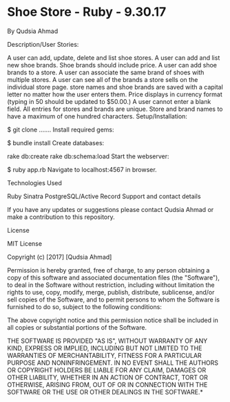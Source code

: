 # Shoe Store - Ruby - 9.30.17

By Qudsia Ahmad

Description/User Stories:

A user can add, update, delete and list shoe stores.
A user can add and list new shoe brands. Shoe brands should include price.
A user can add shoe brands to a store.
A user can associate the same brand of shoes with multiple stores.
A user can see all of the brands a store sells on the individual store page.
store names and shoe brands are saved with a capital letter no matter how the user enters them.
Price displays in currency format (typing in 50 should be updated to $50.00.)
A user cannot enter a blank field.
All entries for stores and brands are unique.
Store and brand names to have a maximum of one hundred characters.
Setup/Installation:

$ git clone .......
Install required gems:

$ bundle install
Create databases:

rake db:create
rake db:schema:load
Start the webserver:

$ ruby app.rb
Navigate to localhost:4567 in browser.

Technologies Used

Ruby
Sinatra
PostgreSQL/Active Record
Support and contact details

If you have any updates or suggestions please contact Qudsia Ahmad or make a contribution to this repository.

License

MIT License

Copyright (c) [2017] [Qudsia Ahmad]

Permission is hereby granted, free of charge, to any person obtaining a copy of this software and associated documentation files (the "Software"), to deal in the Software without restriction, including without limitation the rights to use, copy, modify, merge, publish, distribute, sublicense, and/or sell copies of the Software, and to permit persons to whom the Software is furnished to do so, subject to the following conditions:

The above copyright notice and this permission notice shall be included in all copies or substantial portions of the Software.

THE SOFTWARE IS PROVIDED "AS IS", WITHOUT WARRANTY OF ANY KIND, EXPRESS OR IMPLIED, INCLUDING BUT NOT LIMITED TO THE WARRANTIES OF MERCHANTABILITY, FITNESS FOR A PARTICULAR PURPOSE AND NONINFRINGEMENT. IN NO EVENT SHALL THE AUTHORS OR COPYRIGHT HOLDERS BE LIABLE FOR ANY CLAIM, DAMAGES OR OTHER LIABILITY, WHETHER IN AN ACTION OF CONTRACT, TORT OR OTHERWISE, ARISING FROM, OUT OF OR IN CONNECTION WITH THE SOFTWARE OR THE USE OR OTHER DEALINGS IN THE SOFTWARE.*
